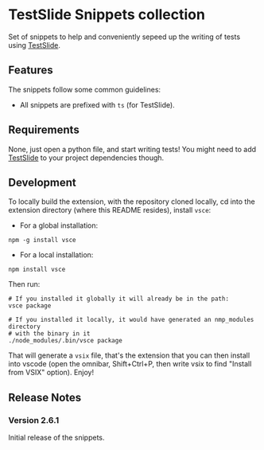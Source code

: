 # TestSlide Snippets collection

Set of snippets to help and conveniently sepeed up the writing of tests using [TestSlide](https://testslide.readthedocs.io).

## Features

The snippets follow some common guidelines:

- All snippets are prefixed with `ts` (for TestSlide).

## Requirements

None, just open a python file, and start writing tests!
You might need to add [TestSlide](https://testslide.readthedocs.io) to your project dependencies though.

## Development

To locally build the extension, with the repository cloned locally, cd into the extension directory (where this README resides), install `vsce`:

* For a global installation:
```
npm -g install vsce
```
* For a local installation:
```
npm install vsce
```

Then run:
```
# If you installed it globally it will already be in the path:
vsce package

# If you installed it locally, it would have generated an nmp_modules directory
# with the binary in it
./node_modules/.bin/vsce package
```

That will generate a `vsix` file, that's the extension that you can then install into vscode (open the omnibar, Shift+Ctrl+P, then write vsix to find "Install from VSIX" option).
Enjoy!

## Release Notes

### Version 2.6.1

Initial release of the snippets.
